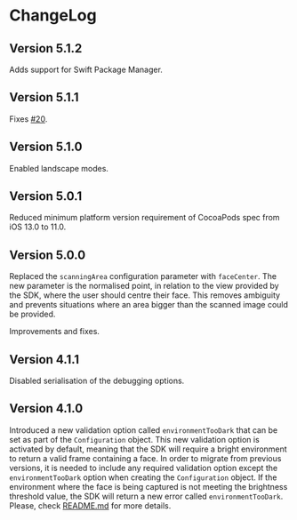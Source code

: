 # ChangeLog

## Version 5.1.2

Adds support for Swift Package Manager.

## Version 5.1.1

Fixes [#20](https://github.com/getyoti/yoti-face-capture-ios/issues/20).

## Version 5.1.0

Enabled landscape modes.

## Version 5.0.1

Reduced minimum platform version requirement of CocoaPods spec from iOS 13.0 to 11.0.

## Version 5.0.0

Replaced the `scanningArea` configuration parameter with `faceCenter`. The new parameter is the normalised point, in relation to the view provided by the SDK, where the user should centre their face.
This removes ambiguity and prevents situations where an area bigger than the scanned image could be provided.

Improvements and fixes.

## Version 4.1.1

Disabled serialisation of the debugging options.

## Version 4.1.0

Introduced a new validation option called `environmentTooDark` that can be set as part of the `Configuration` object. This new validation option is activated by default, meaning that the SDK will require a bright environment to return a valid frame containing a face. In order to migrate from previous versions, it is needed to include any required validation option except the `environmentTooDark` option when creating the `Configuration` object.
If the environment where the face is being captured is not meeting the brightness threshold value, the SDK will return a new error called `environmentTooDark`.
Please, check [README.md](https://github.com/getyoti/yoti-face-capture-ios/blob/main/README.md) for more details.
